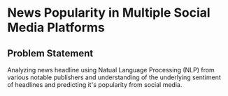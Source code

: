 # News Popularity in Multiple Social Media Platforms

## Problem Statement

Analyzing news headline using Natual Language Processing (NLP) from various notable publishers and understanding of the underlying sentiment of headlines and predicting it's popularity from social media.

